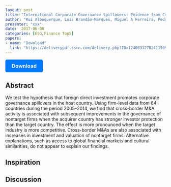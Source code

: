 ```yaml
---
layout: post
title: "International Corporate Governance Spillovers: Evidence from Cross-Border Mergers and Acquisitions"
author: "Rui Albuquerque, Luis Brandão-Marques, Miguel A Ferreira, Pedro Matos"
presenter: "xxx"
date:  2017-06-08
categories: [ESG,Finance Top5]
papers:
- name: "Download"
  link: "https://deliverypdf.ssrn.com/delivery.php?ID=124083127024115092016119095025087087057013006006039043089016070023002126074087090068056000031041111006030010003100104027067082062074008052087001003083074108118007090013049090094122020020027008096117085006000086108122095065092122110122006071115066117&EXT=pdf&INDEX=TRUE"
---
```



<p>
  <a href="https://deliverypdf.ssrn.com/delivery.php?ID=124083127024115092016119095025087087057013006006039043089016070023002126074087090068056000031041111006030010003100104027067082062074008052087001003083074108118007090013049090094122020020027008096117085006000086108122095065092122110122006071115066117&EXT=pdf&INDEX=TRUE" class="button">
    Download
  </a>
</p>

<style>
  .button {
    display: inline-block;
    padding: 10px 20px;
    background-color: #007bff;
    color: #fff;
    text-decoration: none;
    border-radius: 5px;
    font-size: 16px;
    font-weight: bold;
  }
</style>

## Abstract
We test the hypothesis that foreign direct investment promotes corporate governance spillovers in the host country. Using firm-level data from 64 countries during the period 2005–2014, we find that cross-border M&A activity is associated with subsequent improvements in the governance of nontarget firms when the acquirer country has stronger investor protection than the target country. The effect is more pronounced when the target industry is more competitive. Cross-border M&As are also associated with increases in investment and valuation of nontarget firms. Alternative explanations, such as access to global financial markets and cultural similarities, do not appear to explain our findings.
## Inspiration




## Discussion

